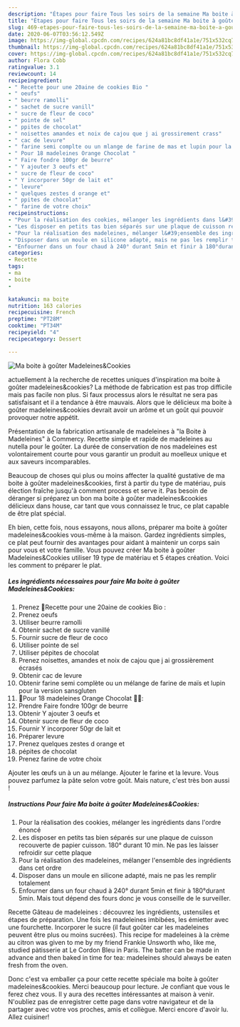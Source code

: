 ```yaml
---
description: "Étapes pour faire Tous les soirs de la semaine Ma boite à goûter Madeleines&amp;amp;Cookies"
title: "Étapes pour faire Tous les soirs de la semaine Ma boite à goûter Madeleines&amp;amp;Cookies"
slug: 469-etapes-pour-faire-tous-les-soirs-de-la-semaine-ma-boite-a-gouter-madeleines-and-amp-cookies
date: 2020-06-07T03:56:12.549Z
image: https://img-global.cpcdn.com/recipes/624a81bc8df41a1e/751x532cq70/ma-boite-a-gouter-madeleinescookies-photo-principale-de-la-recette.jpg
thumbnail: https://img-global.cpcdn.com/recipes/624a81bc8df41a1e/751x532cq70/ma-boite-a-gouter-madeleinescookies-photo-principale-de-la-recette.jpg
cover: https://img-global.cpcdn.com/recipes/624a81bc8df41a1e/751x532cq70/ma-boite-a-gouter-madeleinescookies-photo-principale-de-la-recette.jpg
author: Flora Cobb
ratingvalue: 3.1
reviewcount: 14
recipeingredient:
- " Recette pour une 20aine de cookies Bio "
- " oeufs"
- " beurre ramolli"
- " sachet de sucre vanill"
- " sucre de fleur de coco"
- " pointe de sel"
- " ppites de chocolat"
- " noisettes amandes et noix de cajou que j ai grossirement crass"
- " cac de levure"
- " farine semi complte ou un mlange de farine de mas et lupin pour la version sansgluten"
- " Pour 18 madeleines Orange Chocolat "
- " Faire fondre 100gr de beurre"
- " Y ajouter 3 oeufs et"
- " sucre de fleur de coco"
- " Y incorporer 50gr de lait et"
- " levure"
- " quelques zestes d orange et"
- " ppites de chocolat"
- " farine de votre choix"
recipeinstructions:
- "Pour la réalisation des cookies, mélanger les ingrédients dans l&#39;ordre énoncé"
- "Les disposer en petits tas bien séparés sur une plaque de cuisson recouverte de papier cuisson. 180° durant 10 min. Ne pas les laisser refroidir sur cette plaque"
- "Pour la réalisation des madeleines, mélanger l&#39;ensemble des ingrédients dans cet ordre"
- "Disposer dans un moule en silicone adapté, mais ne pas les remplir totalement"
- "Enfourner dans un four chaud à 240° durant 5min et finir à 180°durant 5min. Mais tout dépend des fours donc je vous conseille de le surveiller."
categories:
- Recette
tags:
- ma
- boite
- 

katakunci: ma boite  
nutrition: 163 calories
recipecuisine: French
preptime: "PT28M"
cooktime: "PT34M"
recipeyield: "4"
recipecategory: Dessert

---
```



![Ma boite à goûter Madeleines&amp;Cookies](https://img-global.cpcdn.com/recipes/624a81bc8df41a1e/751x532cq70/ma-boite-a-gouter-madeleinescookies-photo-principale-de-la-recette.jpg)

actuellement à la recherche de recettes uniques d'inspiration ma boite à goûter madeleines&amp;cookies? La méthode de fabrication est pas trop difficile mais pas facile non plus. Si faux processus alors le résultat ne sera pas satisfaisant et il a tendance à être mauvais. Alors que le délicieux ma boite à goûter madeleines&amp;cookies devrait avoir un arôme et un goût qui pouvoir provoquer notre appétit.

Présentation de la fabrication artisanale de madeleines à &#34;la Boite à Madeleines&#34; à Commercy. Recette simple et rapide de madeleines au nutella pour le goûter. La durée de conservation de nos madeleines est volontairement courte pour vous garantir un produit au moelleux unique et aux saveurs incomparables.

Beaucoup de choses qui plus ou moins affecter la qualité gustative de ma boite à goûter madeleines&amp;cookies, first à partir du type de matériau, puis élection fraîche jusqu'à comment process et serve it. Pas besoin de déranger si préparez un bon ma boite à goûter madeleines&amp;cookies délicieux dans house, car tant que vous connaissez le truc, ce plat capable de être plat spécial.


Eh bien, cette fois, nous essayons, nous allons, préparer ma boite à goûter madeleines&amp;cookies vous-même à la maison. Gardez ingrédients simples, ce plat peut fournir des avantages pour aidant à maintenir un corps sain pour vous et votre famille. Vous pouvez créer Ma boite à goûter Madeleines&amp;Cookies utiliser 19 type de matériau et 5 étapes création. Voici les comment to préparer le plat.

<!--inarticleads1-->

##### Les ingrédients nécessaires pour faire Ma boite à goûter Madeleines&amp;Cookies:

1. Prenez  📌Recette pour une 20aine de cookies Bio :
1. Prenez  oeufs
1. Utiliser  beurre ramolli
1. Obtenir  sachet de sucre vanillé
1. Fournir  sucre de fleur de coco
1. Utiliser  pointe de sel
1. Utiliser  pépites de chocolat
1. Prenez  noisettes, amandes et noix de cajou que j ai grossièrement écrasés
1. Obtenir  cac de levure
1. Obtenir  farine semi complète ou un mélange de farine de maïs et lupin pour la version sansgluten
1.   📌Pour 18 madeleines Orange Chocolat 🍊🍫:
1. Prendre  Faire fondre 100gr de beurre
1. Obtenir  Y ajouter 3 oeufs et
1. Obtenir  sucre de fleur de coco
1. Fournir  Y incorporer 50gr de lait et
1. Préparer  levure
1. Prenez  quelques zestes d orange et
1.   pépites de chocolat
1. Prenez  farine de votre choix


Ajouter les œufs un à un au mélange. Ajouter le farine et la levure. Vous pouvez parfumez la pâte selon votre goût. Mais nature, c&#39;est très bon aussi ! 

<!--inarticleads2-->

##### Instructions Pour faire Ma boite à goûter Madeleines&amp;Cookies:

1. Pour la réalisation des cookies, mélanger les ingrédients dans l&#39;ordre énoncé
1. Les disposer en petits tas bien séparés sur une plaque de cuisson recouverte de papier cuisson. 180° durant 10 min. Ne pas les laisser refroidir sur cette plaque
1. Pour la réalisation des madeleines, mélanger l&#39;ensemble des ingrédients dans cet ordre
1. Disposer dans un moule en silicone adapté, mais ne pas les remplir totalement
1. Enfourner dans un four chaud à 240° durant 5min et finir à 180°durant 5min. Mais tout dépend des fours donc je vous conseille de le surveiller.


Recette Gâteau de madeleines : découvrez les ingrédients, ustensiles et étapes de préparation. Une fois les madeleines imbibées, les émietter avec une fourchette. Incorporer le sucre (il faut goûter car les madeleines peuvent être plus ou moins sucrées). This recipe for madeleines à la crème au citron was given to me by my friend Frankie Unsworth who, like me, studied pàtisserie at Le Cordon Bleu in Paris. The batter can be made in advance and then baked in time for tea: madeleines should always be eaten fresh from the oven. 


Donc c'est va emballer ça pour cette recette spéciale ma boite à goûter madeleines&amp;cookies. Merci beaucoup pour lecture. Je confiant que vous le ferez chez vous. Il y aura des recettes  intéressantes at maison à venir. N'oubliez pas de enregistrer cette page dans votre navigateur et de la partager avec votre vos proches, amis et collègue. Merci encore d'avoir lu. Allez cuisiner!
